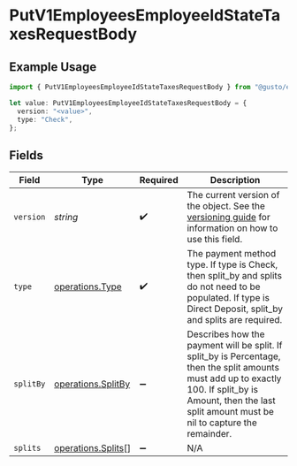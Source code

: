 # PutV1EmployeesEmployeeIdStateTaxesRequestBody

## Example Usage

```typescript
import { PutV1EmployeesEmployeeIdStateTaxesRequestBody } from "@gusto/embedded-api/models/operations/putv1employeesemployeeidstatetaxes.js";

let value: PutV1EmployeesEmployeeIdStateTaxesRequestBody = {
  version: "<value>",
  type: "Check",
};
```

## Fields

| Field                                                                                                                                                                                                          | Type                                                                                                                                                                                                           | Required                                                                                                                                                                                                       | Description                                                                                                                                                                                                    |
| -------------------------------------------------------------------------------------------------------------------------------------------------------------------------------------------------------------- | -------------------------------------------------------------------------------------------------------------------------------------------------------------------------------------------------------------- | -------------------------------------------------------------------------------------------------------------------------------------------------------------------------------------------------------------- | -------------------------------------------------------------------------------------------------------------------------------------------------------------------------------------------------------------- |
| `version`                                                                                                                                                                                                      | *string*                                                                                                                                                                                                       | :heavy_check_mark:                                                                                                                                                                                             | The current version of the object. See the [versioning guide](https://docs.gusto.com/embedded-payroll/docs/idempotency) for information on how to use this field.                                              |
| `type`                                                                                                                                                                                                         | [operations.Type](../../models/operations/type.md)                                                                                                                                                             | :heavy_check_mark:                                                                                                                                                                                             | The payment method type. If type is Check, then split_by and splits do not need to be populated. If type is Direct Deposit, split_by and splits are required.                                                  |
| `splitBy`                                                                                                                                                                                                      | [operations.SplitBy](../../models/operations/splitby.md)                                                                                                                                                       | :heavy_minus_sign:                                                                                                                                                                                             | Describes how the payment will be split. If split_by is Percentage, then the split amounts must add up to exactly 100. If split_by is Amount, then the last split amount must be nil to capture the remainder. |
| `splits`                                                                                                                                                                                                       | [operations.Splits](../../models/operations/splits.md)[]                                                                                                                                                       | :heavy_minus_sign:                                                                                                                                                                                             | N/A                                                                                                                                                                                                            |